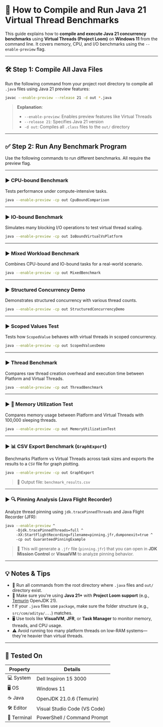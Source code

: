 # 🚀 How to Compile and Run Java 21 Virtual Thread Benchmarks

This guide explains how to **compile and execute Java 21 concurrency benchmarks** using **Virtual Threads (Project Loom)** on **Windows 11** from the command line. It covers memory, CPU, and I/O benchmarks using the `--enable-preview` flag.

---

## 🛠️ Step 1: Compile All Java Files

Run the following command from your project root directory to compile all `.java` files using Java 21 preview features:

```bash
javac --enable-preview --release 21 -d out *.java
````

> **Explanation**:
>
> * `--enable-preview`: Enables preview features like Virtual Threads
> * `--release 21`: Specifies Java 21 version
> * `-d out`: Compiles all `.class` files to the `out/` directory

---

## ✅ Step 2: Run Any Benchmark Program

Use the following commands to run different benchmarks. All require the preview flag.

---

### ▶️ CPU-bound Benchmark

Tests performance under compute-intensive tasks.

```bash
java --enable-preview -cp out CpuBoundComparison
```

---

### ▶️ IO-bound Benchmark

Simulates many blocking I/O operations to test virtual thread scaling.

```bash
java --enable-preview -cp out IoBoundVirtualVsPlatform
```

---

### ▶️ Mixed Workload Benchmark

Combines CPU-bound and IO-bound tasks for a real-world scenario.

```bash
java --enable-preview -cp out MixedBenchmark
```

---

### ▶️ Structured Concurrency Demo

Demonstrates structured concurrency with various thread counts.

```bash
java --enable-preview -cp out StructuredConcurrencyDemo
```

---

### ▶️ Scoped Values Test

Tests how `ScopedValue` behaves with virtual threads in scoped concurrency.

```bash
java --enable-preview -cp out ScopedValuesDemo
```

---

### ▶️ Thread Benchmark

Compares raw thread creation overhead and execution time between Platform and Virtual Threads.

```bash
java --enable-preview -cp out ThreadBenchmark
```

---

### ▶️ 🧠 Memory Utilization Test

Compares memory usage between Platform and Virtual Threads with 100,000 sleeping threads.

```bash
java --enable-preview -cp out MemoryUtilizationTest
```

---

### ▶️ 📊 CSV Export Benchmark (`GraphExport`)

Benchmarks Platform vs Virtual Threads across task sizes and exports the results to a `CSV` file for graph plotting.

```bash
java --enable-preview -cp out GraphExport
```

> 📁 Output file: `benchmark_results.csv`

---

### ▶️ 🔍 Pinning Analysis (Java Flight Recorder)

Analyze thread pinning using `jdk.tracePinnedThreads` and Java Flight Recorder (JFR):

```bash
java --enable-preview ^
     -Djdk.tracePinnedThreads=full ^
     -XX:StartFlightRecording=filename=pinning.jfr,dumponexit=true ^
     -cp out GuaranteedPinningExample
```

> 🧠 This will generate a `.jfr` file (`pinning.jfr`) that you can open in **JDK Mission Control** or **VisualVM** to analyze pinning behavior.

---

## 💡 Notes & Tips

* 📁 Run all commands from the root directory where `.java` files and `out/` directory exist.
* 🧪 Make sure you're using **Java 21+** with **Project Loom support** (e.g., [Temurin](https://adoptium.net/) OpenJDK 21).
* ❗ If your `.java` files use `package`, make sure the folder structure (e.g., `src/com/aditya/...`) matches.
* 🖥️ Use tools like **VisualVM**, **JFR**, or **Task Manager** to monitor memory, threads, and CPU usage.
* ⚠️ Avoid running too many platform threads on low-RAM systems—they're heavier than virtual threads.

---

## 🧪 Tested On

| Property    | Details                      |
| ----------- | ---------------------------- |
| 💻 System   | Dell Inspiron 15 3000        |
| 🖥️ OS      | Windows 11                   |
| ☕ Java      | OpenJDK 21.0.6 (Temurin)     |
| 🛠️ Editor  | Visual Studio Code (VS Code) |
| 🔧 Terminal | PowerShell / Command Prompt  |
